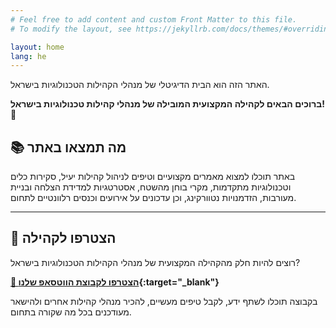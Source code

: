 ```yaml
---
# Feel free to add content and custom Front Matter to this file.
# To modify the layout, see https://jekyllrb.com/docs/themes/#overriding-theme-defaults

layout: home
lang: he
---
```


האתר הזה הוא הבית הדיגיטלי של מנהלי הקהילות הטכנולוגיות בישראל. 

**ברוכים הבאים לקהילה המקצועית המובילה של מנהלי קהילות טכנולוגיות בישראל!** 🚀

## 📚 **מה תמצאו באתר**

באתר תוכלו למצוא מאמרים מקצועיים וטיפים לניהול קהילות יעיל, סקירות כלים וטכנולוגיות מתקדמות, מקרי בוחן מהשטח, אסטרטגיות למדידת הצלחה ובניית מעורבות, הזדמנויות נטוורקינג, וכן עדכונים על אירועים וכנסים רלוונטיים לתחום.

---

## 🚀 **הצטרפו לקהילה**

רוצים להיות חלק מהקהילה המקצועית של מנהלי הקהילות הטכנולוגיות בישראל? 

**[🔗 הצטרפו לקבוצת הווטסאפ שלנו](https://chat.whatsapp.com/EuT8EVY79EsKZeiZKEDtCn){:target="_blank"}**

בקבוצה תוכלו לשתף ידע, לקבל טיפים מעשיים, להכיר מנהלי קהילות אחרים ולהישאר מעודכנים בכל מה שקורה בתחום.

